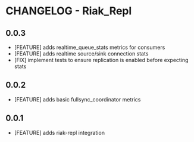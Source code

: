 # CHANGELOG - Riak_Repl

## 0.0.3

 * [FEATURE] adds realtime_queue_stats metrics for consumers
 * [FEATURE] adds realtime source/sink connection stats
 * [FIX] implement tests to ensure replication is enabled before expecting stats

## 0.0.2

 * [FEATURE] adds basic fullsync_coordinator metrics

## 0.0.1

* [FEATURE] adds riak-repl integration
